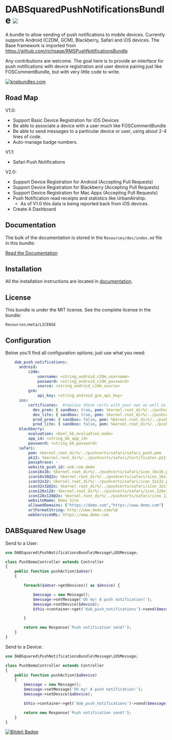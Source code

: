 # DABSquaredPushNotificationsBundle ![](https://secure.travis-ci.org/bassrock499/DABSquaredPushNotificationsBundle.png)


A bundle to allow sending of push notifications to mobile devices.  Currently supports Android (C2DM, GCM), Blackberry, Safari and iOS devices. The Base framework is imported from https://github.com/richsage/RMSPushNotificationsBundle

Any contributions are welcome. The goal here is to provide an interface for push notifications with device registration and user device pairing just like FOSCommentBundle, but with very little code to write.

[![knpbundles.com](http://knpbundles.com/DABSquared/DABSquaredPushNotificationsBundle/badge)](http://knpbundles.com/DABSquared/DABSquaredPushNotificationsBundle)


Road Map
-------------

V1.0:
  * Support Basic Device Registration for iOS Devices
  * Be able to associate a device with a user much like FOSCommentBundle
  * Be able to send messages to a particular device or user, using about 2-4 lines of code.
  * Auto-manage badge numbers. 

V1.1:
  * Safari Push Notifications

V2.0:
  * Support Device Registration for Android (Accepting Pull Requests)
  * Support Device Registration for Blackberry (Accepting Pull Requests)
  * Support Device Registration for Mac Apps (Accepting Pull Requests)
  * Push Notification read receipts and statistics like UrbanAirship.
    * As of V1.0 this data is being reported back from iOS devices.
  * Create A Dashboard


Documentation
-------------

The bulk of the documentation is stored in the `Resources/doc/index.md`
file in this bundle:

[Read the Documentation](https://github.com/DABSquared/DABSquaredPushNotificationsBundle/blob/master/Resources/doc/index.md)

Installation
------------

All the installation instructions are located in [documentation](https://github.com/DABSquared/DABSquaredPushNotificationsBundle/blob/master/Resources/doc/index.md).

License
-------

This bundle is under the MIT license. See the complete license in the bundle:

    Resources/meta/LICENSE


Configuration
-------

Below you'll find all configuration options; just use what you need:

``` yaml
    dab_push_notifications:
      android:
          c2dm:
              username: <string_android_c2dm_username>
              password: <string_android_c2dm_password>
              source: <string_android_c2dm_source>
          gcm:
              api_key: <string_android_gcm_api_key>
      ios:
          certificates:  #replace these certs with your own as well as app ids. The bundle will loop through all certs displayed here when sending a push based on the sandbox param. You can add as many certificates as you need. Also note that the bundle will send using certificates that match the internal_app_ids of the registered devices.
            dev_prem: { sandbox: true, pem: %kernel.root_dir%/../pushcerts/premium/dev/certificate.pem, passphrase: ~, internal_app_id: 0000001}
            dev_lite: { sandbox: true, pem: %kernel.root_dir%/../pushcerts/lite/dev/certificate.pem, passphrase: ~, internal_app_id: 0000002}
            prod_prem: { sandbox: false, pem: %kernel.root_dir%/../pushcerts/premium/prod/certificate.pem, passphrase: ~, internal_app_id: 0000001}
            prod_lite: { sandbox: false, pem: %kernel.root_dir%/../pushcerts/lite/prod/certificate.pem, passphrase: ~,internal_app_id: 0000002}
      blackberry:
          evaluation: <bool_bb_evaluation_mode>
          app_id: <string_bb_app_id>
          password: <string_bb_password>
      safari:
          pem: %kernel.root_dir%/../pushcerts/safari/safari_push.pem
          pk12: %kernel.root_dir%/../pushcerts/safari/Certificates.p12
          passphrase: ~
          website_push_id: web.com.demo
          icon16x16: %kernel.root_dir%/../pushcerts/safari/icon_16x16.png
          icon16x16@2x: %kernel.root_dir%/../pushcerts/safari/icon_16x16@2x.png
          icon32x32: %kernel.root_dir%/../pushcerts/safari/icon_32x32.png
          icon32x32@2x: %kernel.root_dir%/../pushcerts/safari/icon_32x32@2x.png
          icon128x128: %kernel.root_dir%/../pushcerts/safari/icon_128x128.png
          icon128x128@2x: %kernel.root_dir%/../pushcerts/safari/icon_128x128@2x.png
          websiteName: Demo Site
          allowedDomains: ["https://demo.com","https://www.demo.com"]
          urlFormatString: http://www.demo.com/%@
          webServiceURL: https://www.demo.com
```



## DABSquared New Usage

Send to a User:

``` php
use DABSquared\PushNotificationsBundle\Message\iOSMessage;

class PushDemoController extends Controller
{
    public function pushAction($aUser)
    {

        foreach($aUser->getDevices() as $device) {

            $message = new Message();
            $message->setMessage('Oh my! A push notification!');
            $message->setDevice($device);
            $this->container->get('dab_push_notifications')->send($message);

        }

        return new Response('Push notification send!');
    }
}
```

Send to a Device:

``` php
use DABSquared\PushNotificationsBundle\Message\iOSMessage;

class PushDemoController extends Controller
{
    public function pushAction($aDevice)
    {
        $message = new Message();
        $message->setMessage('Oh my! A push notification!');
        $message->setDevice($aDevice);

        $this->container->get('dab_push_notifications')->send($message);

        return new Response('Push notification send!');
    }
}
```



[![Bitdeli Badge](https://d2weczhvl823v0.cloudfront.net/DABSquared/dabsquaredpushnotificationsbundle/trend.png)](https://bitdeli.com/free "Bitdeli Badge")

